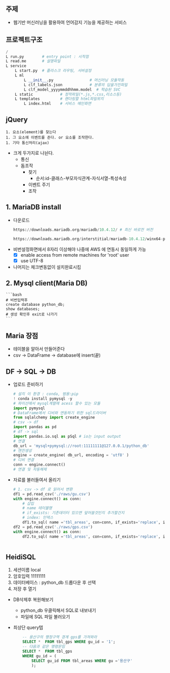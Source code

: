 ## 주제
- 웹기반 머신러닝을 활용하여 언어감지 기능을 제공하는 서비스

## 프로젝트구조
```py
/
L run.py        # entry point : 시작점
L read.me       # 설명파일
L service       
    L start.py  # 플라스크 라우팅, 서버설정
    L ml
        L __init__.py                # 머신러닝 모듈작동
        L clf_labels.json            # 분류의 답을가진파일
        L clf_model_yyyymmddhhmm.model  # 학습된 SVC
    L static            # 정적파일(*.js,*.css,리소스등)
    L templates         # 랜더링할 html파일위치
        L index.html    # 서비스 메인화면
```

## jQuery
    1. 요소(element)를 찾는다
    1. 그 요소에 이벤트를 준다. or 요소를 조작한다.
    1. 기타 통신처리(ajax)
- 크게 두가지로 나뉜다.
    - 통신
    - 돔조작
        - 찾기
            - 순서:id-클래스-부모자식관계-자식서열-특성속성
        - 이벤트 주기
        - 조작

## 1. MariaDB install
- 다운로드
    ```py
    https://downloads.mariadb.org/mariadb/10.4.12/ # 최신 바로전 버전

    https://downloads.mariadb.org/interstitial/mariadb-10.4.12/winx64-packages/mariadb-10.4.12-winx64.msi/from/http%3A//mirror.terrahost.no/mariadb/ # MSI 64버전
    ```
- 비번설정화면에서 8자리 이상해야 나중에 AWS 에 연동시 동일하게 가능
    - [x] enable access from remote machines for 'root' user
    - [x] use UTF-8
- 나머지는 체크변동없이 설치완료시킴

## 2. Mysql client(Maria DB)
    ```bash
    # 비번입력후
    create database python_db;
    show databases;
    # 생성 확인후 exit로 나가기 
    ```

## Maria 장점
- 테이블을 알아서 만들어준다
- csv -> DataFrame -> database에 insert(끝)


## DF -> SQL -> DB
- 업로드 준비하기
    ```py 
    # 설치 이 환경 : conda, 범용:pip
    ! conda install pymysql -y
    # 파이선에서 mysql계렬에 acess 할수 있는 모둘
    import pymysql
    # DataFrame에서 디비와 연동하기 위한 sql드라이버
    from sqlalchemy import create_engine
    # csv -> df
    import pandas as pd
    # df -> sql
    import pandas.io.sql as pSql # io는 input output
    # 연결
    db_url = 'mysql+pymysql://root:11111111@127.0.0.1/python_db'
    # 엔진생성
    engine = create_engine( db_url, encoding = 'utf8' )
    # 디비 연결
    conn = engine.connect()
    # 연결 및 자동해제
    ```
- 자료를 불러들여서 올리기
    ```py
    # 1. csv -> df 로 읽어서 변환
    df1 = pd.read_csv('./raws/gu.csv')
    with engine.connect() as conn:
        # 삽입
        # name 테이블명
        # if_exists: 기존데이터 있으면 덮어쓸것인지 추가할건지
        # index: 인덱스
        df1.to_sql( name ='tbl_areas', con=conn, if_exists='replace', index=False)
    df2 = pd.read_csv('./raws/gps.csv')
    with engine.connect() as conn:
        df2.to_sql( name ='tbl_areas', con=conn, if_exists='replace', index=False)
                
    ```

## HeidiSQL
1. 세션이름 local
1. 암호입력 11111111
1. 데이터베이스 : python_db 드롭다운 후 선택
1. 저장 후 열기

- DB삭제후 복원해보기
    - python_db 우클릭해서 SQL로 내보내기
    - 파일에 SQL 파일 불러오기


- 최상단 query텝
    ```sql
        -- 용산구의 행정구역 경계 gps를 가져와라
        SELECT *  FROM tbl_gps WHERE gu_id = '1';
        -- 다음과 같은 명령문임
        SELECT *  FROM tbl_gps 
        WHERE gu_id = (
            SELECT gu_id FROM tbl_areas WHERE gu ='용산구'
            );
    ```